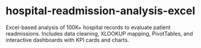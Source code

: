 # hospital-readmission-analysis-excel
Excel-based analysis of 100K+ hospital records to evaluate patient readmissions. Includes data cleaning, XLOOKUP mapping, PivotTables, and interactive dashboards with KPI cards and charts.

